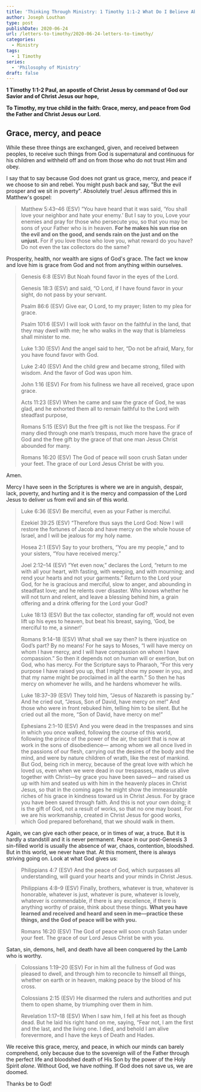 ```yaml
---
title: 'Thinking Through Ministry: 1 Timothy 1:1-2 What Do I Believe About God? [Part 2]'
author: Joseph Louthan
type: post
publishDate: 2020-06-24
url: /letters-to-timothy/2020-06-24-letters-to-timothy/
categories:
  - Ministry
tags:
  - 1 Timothy
series:
  - 'Philosophy of Ministry'
draft: false
---
```


**1 Timothy 1:1-2 Paul, an apostle of Christ Jesus by command of God our Savior and of Christ Jesus our hope,**

**To Timothy, my true child in the faith: Grace, mercy, and peace from God the Father and Christ Jesus our Lord.**

## Grace, mercy, and peace

While these three things are exchanged, given, and received between peoples, to receive such things from God is supernatural and continuous for his children and withheld off and on from those who do not trust Him and obey.

I say that to say because God does not grant us grace, mercy, and peace if we choose to sin and rebel. You might push back and say, "But the evil prosper and we sit in poverty". Absolutely true! Jesus affirmed this in Matthew's gospel:

> Matthew 5:43–46 (ESV) “You have heard that it was said, ‘You shall love your neighbor and hate your enemy.’ But I say to you, Love your enemies and pray for those who persecute you, so that you may be sons of your Father who is in heaven. **For he makes his sun rise on the evil and on the good, and sends rain on the just and on the unjust.** For if you love those who love you, what reward do you have? Do not even the tax collectors do the same?

Prosperity, health, nor wealth are signs of God's grace. The fact we know and love him is grace from God and not from anything within ourselves.

> Genesis 6:8 (ESV) But Noah found favor in the eyes of the Lord.
>
> Genesis 18:3 (ESV) and said, “O Lord, if I have found favor in your sight, do not pass by your servant.
>
> Psalm 86:6 (ESV) Give ear, O Lord, to my prayer; listen to my plea for grace.
>
> Psalm 101:6 (ESV) I will look with favor on the faithful in the land, that they may dwell with me; he who walks in the way that is blameless shall minister to me.
>
> Luke 1:30 (ESV) And the angel said to her, “Do not be afraid, Mary, for you have found favor with God.
>
> Luke 2:40 (ESV) And the child grew and became strong, filled with wisdom. And the favor of God was upon him.
>
> John 1:16 (ESV) For from his fullness we have all received, grace upon grace.
>
> Acts 11:23 (ESV) When he came and saw the grace of God, he was glad, and he exhorted them all to remain faithful to the Lord with steadfast purpose,
>
> Romans 5:15 (ESV) But the free gift is not like the trespass. For if many died through one man’s trespass, much more have the grace of God and the free gift by the grace of that one man Jesus Christ abounded for many.
>
> Romans 16:20 (ESV) The God of peace will soon crush Satan under your feet. The grace of our Lord Jesus Christ be with you.

Amen.

Mercy I have seen in the Scriptures is where we are in anguish, despair, lack, poverty, and hurting and it is the mercy and compassion of the Lord Jesus to deliver us from evil and sin of this world.

> Luke 6:36 (ESV) Be merciful, even as your Father is merciful.
>
> Ezekiel 39:25 (ESV) “Therefore thus says the Lord God: Now I will restore the fortunes of Jacob and have mercy on the whole house of Israel, and I will be jealous for my holy name.
>
> Hosea 2:1 (ESV) Say to your brothers, “You are my people,” and to your sisters, “You have received mercy.”
>
> Joel 2:12–14 (ESV) “Yet even now,” declares the Lord, “return to me with all your heart, with fasting, with weeping, and with mourning; and rend your hearts and not your garments.” Return to the Lord your God, for he is gracious and merciful, slow to anger, and abounding in steadfast love; and he relents over disaster. Who knows whether he will not turn and relent, and leave a blessing behind him, a grain offering and a drink offering for the Lord your God?
>
> Luke 18:13 (ESV) But the tax collector, standing far off, would not even lift up his eyes to heaven, but beat his breast, saying, ‘God, be merciful to me, a sinner!’
>
> Romans 9:14–18 (ESV) What shall we say then? Is there injustice on God’s part? By no means! For he says to Moses, “I will have mercy on whom I have mercy, and I will have compassion on whom I have compassion.” So then it depends not on human will or exertion, but on God, who has mercy. For the Scripture says to Pharaoh, “For this very purpose I have raised you up, that I might show my power in you, and that my name might be proclaimed in all the earth.” So then he has mercy on whomever he wills, and he hardens whomever he wills.
>
> Luke 18:37–39 (ESV) They told him, “Jesus of Nazareth is passing by.” And he cried out, “Jesus, Son of David, have mercy on me!” And those who were in front rebuked him, telling him to be silent. But he cried out all the more, “Son of David, have mercy on me!”
>
> Ephesians 2:1–10 (ESV) And you were dead in the trespasses and sins in which you once walked, following the course of this world, following the prince of the power of the air, the spirit that is now at work in the sons of disobedience— among whom we all once lived in the passions of our flesh, carrying out the desires of the body and the mind, and were by nature children of wrath, like the rest of mankind. But God, being rich in mercy, because of the great love with which he loved us, even when we were dead in our trespasses, made us alive together with Christ—by grace you have been saved— and raised us up with him and seated us with him in the heavenly places in Christ Jesus, so that in the coming ages he might show the immeasurable riches of his grace in kindness toward us in Christ Jesus. For by grace you have been saved through faith. And this is not your own doing; it is the gift of God, not a result of works, so that no one may boast. For we are his workmanship, created in Christ Jesus for good works, which God prepared beforehand, that we should walk in them.

Again, we can give each other peace, or in times of war, a truce. But it is hardly a standstill and it is never permanent. Peace in our post-Genesis 3 sin-filled world is usually the absence of war, chaos, contention, bloodshed.  But in this world, we never have that. At this moment, there is always striving going on. Look at what God gives us:

> Philippians 4:7 (ESV) And the peace of God, which surpasses all understanding, will guard your hearts and your minds in Christ Jesus. 
>
> Philippians 4:8–9 (ESV) Finally, brothers, whatever is true, whatever is honorable, whatever is just, whatever is pure, whatever is lovely, whatever is commendable, if there is any excellence, if there is anything worthy of praise, think about these things. **What you have learned and received and heard and seen in me—practice these things, and the God of peace will be with you.**
>
> Romans 16:20 (ESV) The God of peace will soon crush Satan under your feet. The grace of our Lord Jesus Christ be with you.

Satan, sin, demons, hell, and death have all been conquered by the Lamb who is worthy.

> Colossians 1:19–20 (ESV) For in him all the fullness of God was pleased to dwell,  and through him to reconcile to himself all things, whether on earth or in heaven, making peace by the blood of his cross. 
>
> Colossians 2:15 (ESV) He disarmed the rulers and authorities and put them to open shame, by triumphing over them in him.
>
> Revelation 1:17–18 (ESV) When I saw him, I fell at his feet as though dead. But he laid his right hand on me, saying, “Fear not, I am the first and the last, and the living one. I died, and behold I am alive forevermore, and I have the keys of Death and Hades.

We receive this grace, mercy, and peace, in which our minds can barely comprehend, only because due to the sovereign will of the Father through the perfect life and bloodshed death of His Son by the power of the Holy Spirit *alone*.  Without God, we have nothing. If God does not save us, we are doomed. 

Thanks be to God!

